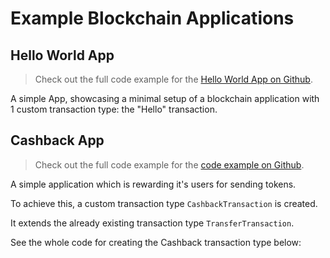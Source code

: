 # Example Blockchain Applications

## Hello World App

> Check out the full code example for the [Hello World App on Github](https://github.com/LiskHQ/lisk-sdk-test-app/tree/development/hello_world).

A simple App, showcasing a minimal setup of a blockchain application with 1 custom transaction type: the "Hello" transaction.


## Cashback App

> Check out the full code example for the [code example on Github](https://github.com/LiskHQ/lisk-sdk-test-app).

A simple application which is rewarding it's users for sending tokens. 

To achieve this, a custom transaction type `CashbackTransaction` is created.

It extends the already existing transaction type `TransferTransaction`.

See the whole code for creating the Cashback transaction type below:
